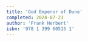 ```yaml
---
title: 'God Emperor of Dune'
completed: 2024-07-23
author: 'Frank Herbert'
isbn: '978 1 399 60515 1'
---
```

